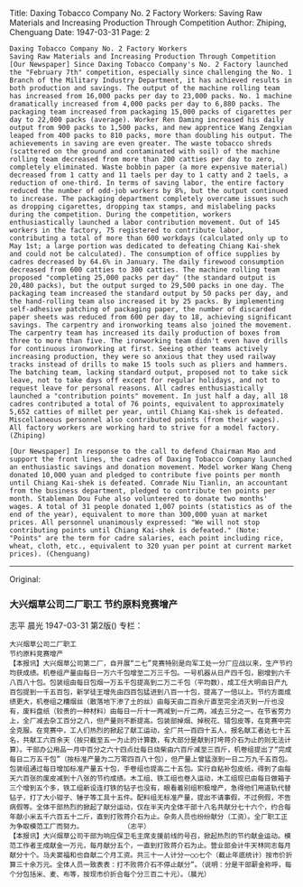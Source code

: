 Title: Daxing Tobacco Company No. 2 Factory Workers: Saving Raw Materials and Increasing Production Through Competition
Author: Zhiping, Chenguang
Date: 1947-03-31
Page: 2

    Daxing Tobacco Company No. 2 Factory Workers
    Saving Raw Materials and Increasing Production Through Competition
    [Our Newspaper] Since Daxing Tobacco Company's No. 2 Factory launched the "February 7th" competition, especially since challenging the No. 1 Branch of the Military Industry Department, it has achieved results in both production and savings. The output of the machine rolling team has increased from 16,000 packs per day to 23,000 packs. No. 1 machine dramatically increased from 4,000 packs per day to 6,880 packs. The packaging team increased from packaging 15,000 packs of cigarettes per day to 22,000 packs (average). Worker Ren Daming increased his daily output from 900 packs to 1,500 packs, and new apprentice Wang Zengxian leaped from 400 packs to 810 packs, more than doubling his output. The achievements in saving are even greater. The waste tobacco shreds (scattered on the ground and contaminated with soil) of the machine rolling team decreased from more than 200 catties per day to zero, completely eliminated. Waste bobbin paper (a more expensive material) decreased from 1 catty and 11 taels per day to 1 catty and 2 taels, a reduction of one-third. In terms of saving labor, the entire factory reduced the number of odd-job workers by 8%, but the output continued to increase. The packaging department completely overcame issues such as dropping cigarettes, dropping tax stamps, and mislabeling packs during the competition. During the competition, workers enthusiastically launched a labor contribution movement. Out of 145 workers in the factory, 75 registered to contribute labor, contributing a total of more than 600 workdays (calculated only up to May 1st; a large portion was dedicated to defeating Chiang Kai-shek and could not be calculated). The consumption of office supplies by cadres decreased by 64.6% in January. The daily firewood consumption decreased from 600 catties to 300 catties. The machine rolling team proposed "completing 25,000 packs per day" (the standard output is 20,480 packs), but the output surged to 29,500 packs in one day. The packaging team increased the standard output by 50 packs per day, and the hand-rolling team also increased it by 25 packs. By implementing self-adhesive patching of packaging paper, the number of discarded paper sheets was reduced from 600 per day to 18, achieving significant savings. The carpentry and ironworking teams also joined the movement. The carpentry team has increased its daily production of boxes from three to more than five. The ironworking team didn't even have drills for continuous ironworking at first. Seeing other teams actively increasing production, they were so anxious that they used railway tracks instead of drills to make 15 tools such as pliers and hammers. The batching team, lacking standard output, proposed not to take sick leave, not to take days off except for regular holidays, and not to request leave for personal reasons. All cadres enthusiastically launched a "contribution points" movement. In just half a day, all 18 cadres contributed a total of 76 points, equivalent to approximately 5,652 catties of millet per year, until Chiang Kai-shek is defeated. Miscellaneous personnel also contributed points (from their wages). All factory workers are working hard to strive for a model factory. (Zhiping)

    [Our Newspaper] In response to the call to defend Chairman Mao and support the front lines, the cadres of Daxing Tobacco Company launched an enthusiastic savings and donation movement. Model worker Wang Cheng donated 10,000 yuan and pledged to contribute five points per month until Chiang Kai-shek is defeated. Comrade Niu Tianlin, an accountant from the business department, pledged to contribute ten points per month. Stableman Dou Fuhe also volunteered to donate two months' wages. A total of 31 people donated 1,007 points (statistics as of the end of the year), equivalent to more than 300,000 yuan at market prices. All personnel unanimously expressed: "We will not stop contributing points until Chiang Kai-shek is defeated." (Note: "Points" are the term for cadre salaries, each point including rice, wheat, cloth, etc., equivalent to 320 yuan per point at current market prices). (Chenguang)



<hr /> 

Original: 


### 大兴烟草公司二厂职工  节约原料竞赛增产
志平  晨光
1947-03-31
第2版()
专栏：

    大兴烟草公司二厂职工
    节约原料竞赛增产
    【本报讯】大兴烟草公司第二厂，自开展“二七”竞赛特别是向军工处一分厂应战以来，生产节约均获成绩。机卷组产量由每日一万六千包增至二万三千包。一号机器从日产四千包，剧增到六千八百八十包。包装组由每日包烟一万五千包提高到二万二千包（平均数），成工任大明由日产九百包提到一千五百包，新学徒王增先由四百包猛进到八百一十包，提高了一倍以上。节约方面成绩更大，机卷组之糟烟丝（散落地下渗了土的丝）由每天由二百余斤直至完全消灭到一斤也没有，废料盘纸（较贵的一种材料）由每日一斤十一两减到一斤二两，减去三分之一。在节省劳力上，全厂减去杂工百分之八，但产量则不断提高。包装部掉烟、掉税花、错包皮等，在竞赛中完全克服。在竞赛中，工人们热烈的掀起了献工运动，全厂共一百四十五人，报名献工者达七十五名，共献工六百余天（按只截至五一为止的计算数，有大部分是献到打垮蒋介石为止的则无法计算）。干部办公用品一月中百分之六十四点灶每日烧柴由六百斤减至三百斤，机卷组提出了“完成每日二万五千包”（按标准产量为二万零四百八十包），但产量上曾猛涨到一日二万九千五百包。包装组通过每日增加标准产量五十包，手卷组也提高二十五包。实行自粘补包皮纸，得到了由每天六百张的废皮减到十八张的节约成绩。木工组、铁工组也卷入运动，木工组现已由每日做箱子三个增到五个多，铁工组新设连打铁的钻子也没有，眼看着别组积极增产，急得他们用道轨代替钻子，打了大小钳子、锤子等工具十五件。配料组无标准产量，提出不请事假，不过例假，不告病假等。全体干部热烈的掀起了献分运动，仅在半天内全体干部十八名共献分七十六个，约合每年献小米五千六百五十二斤，直到打败蒋介石为止。杂务人员也纷纷献分（工资）。全厂职工正为争取模范工厂而努力。          （志平）
    【本报讯】大兴烟草公司干部为响应保卫毛主席支援前线的号召，掀起热烈的节约献金运动。模范工作者王成献金一万元，每月献分五个，一直到打败蒋介石为止。营业部会计牛天林同志每月献分十个。马夫窦福和也自献二个月工资。共三十一人计分一○○七个（截止年底统计）按市价折算三十余万元。全体人员一致表表：打不败蒋介石不停止献分”。（说明：分是干部薪金称呼，每个分包括米、麦、布等，按现市价折合每个分三百二十元）。（晨光）
